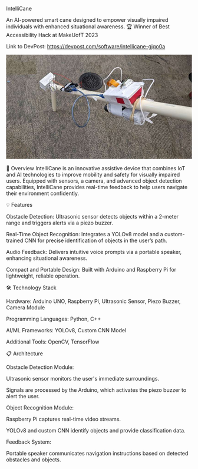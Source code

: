 IntelliCane

An AI-powered smart cane designed to empower visually impaired individuals with enhanced situational awareness.
🏆 Winner of Best Accessibility Hack at MakeUofT 2023

Link to DevPost: https://devpost.com/software/intellicane-gjqo0a

![image alt](https://github.com/RayanAhsan/IntelliCane-MakeUoft2023-Winner/blob/7acfb7f6dc1d4ce7f5393cb3a477ccf262d50327/intellicane.png)

📖 Overview
IntelliCane is an innovative assistive device that combines IoT and AI technologies to improve mobility and safety for visually impaired users. Equipped with sensors, a camera, and advanced object detection capabilities, IntelliCane provides real-time feedback to help users navigate their environment confidently.

💡 Features

Obstacle Detection: Ultrasonic sensor detects objects within a 2-meter range and triggers alerts via a piezo buzzer.

Real-Time Object Recognition: Integrates a YOLOv8 model and a custom-trained CNN for precise identification of objects in the user’s path.

Audio Feedback: Delivers intuitive voice prompts via a portable speaker, enhancing situational awareness.

Compact and Portable Design: Built with Arduino and Raspberry Pi for lightweight, reliable operation.

🛠️ Technology Stack

Hardware: Arduino UNO, Raspberry Pi, Ultrasonic Sensor, Piezo Buzzer, Camera Module

Programming Languages: Python, C++

AI/ML Frameworks: YOLOv8, Custom CNN Model

Additional Tools: OpenCV, TensorFlow

📋 Architecture

Obstacle Detection Module:

Ultrasonic sensor monitors the user's immediate surroundings.

Signals are processed by the Arduino, which activates the piezo buzzer to alert the user.

Object Recognition Module:

Raspberry Pi captures real-time video streams.

YOLOv8 and custom CNN identify objects and provide classification data.

Feedback System:

Portable speaker communicates navigation instructions based on detected obstacles and objects.

